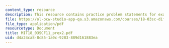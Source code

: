 ```yaml
---
content_type: resource
description: This resource contains practice problem statements for exam 2.
file: https://ol-ocw-studio-app-qa.s3.amazonaws.com/courses/18-03sc-differential-equations-fall-2011/d4a24ca88c851a0c9283889d161883ea_MIT18_03SCF11_prex2.pdf
file_type: application/pdf
resourcetype: Document
title: MIT18_03SCF11_prex2.pdf
uid: d4a24ca8-8c85-1a0c-9283-889d161883ea
---
```

